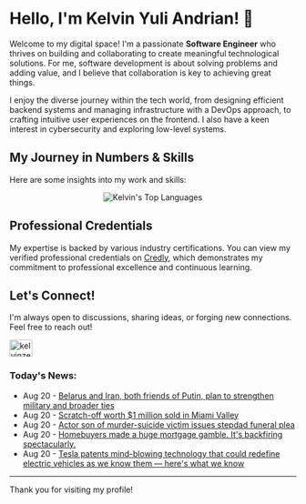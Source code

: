 # Hello, I'm Kelvin Yuli Andrian! 👋

Welcome to my digital space! I'm a passionate **Software Engineer** who thrives on building and collaborating to create meaningful technological solutions. For me, software development is about solving problems and adding value, and I believe that collaboration is key to achieving great things.

I enjoy the diverse journey within the tech world, from designing efficient backend systems and managing infrastructure with a DevOps approach, to crafting intuitive user experiences on the frontend. I also have a keen interest in cybersecurity and exploring low-level systems.

## My Journey in Numbers & Skills

Here are some insights into my work and skills:

<p align="center">
  <img src="https://github-readme-stats.vercel.app/api/top-langs/?username=kelvinzer0&layout=compact&theme=radical" alt="Kelvin's Top Languages" />
</p>

## Professional Credentials

My expertise is backed by various industry certifications. You can view my verified professional credentials on [Credly](https://www.credly.com/users/kelvin-yuli-andrian/badges), which demonstrates my commitment to professional excellence and continuous learning.

## Let's Connect!

I'm always open to discussions, sharing ideas, or forging new connections. Feel free to reach out!

<p align="left">
    <a href="https://linkedin.com/in/kelvinzero" target="blank"><img align="center" src="https://cdn.jsdelivr.net/npm/simple-icons@3.0.1/icons/linkedin.svg" alt="kelvinzero" height="30" width="40" /></a>
</p>

### Today's News:

<!-- feed start -->
- Aug 20 - [Belarus and Iran, both friends of Putin, plan to strengthen military and broader ties](https://www.yahoo.com/news/articles/belarus-iran-both-friends-putin-103138138.html)
- Aug 20 - [Scratch-off worth $1 million sold in Miami Valley](https://www.yahoo.com/news/articles/scratch-off-worth-1-million-100727307.html)
- Aug 20 - [Actor son of murder-suicide victim issues stepdad funeral plea](https://www.yahoo.com/entertainment/tv/articles/actor-son-murder-suicide-victim-213801485.html)
- Aug 20 - [Homebuyers made a huge mortgage gamble. It's backfiring spectacularly.](https://finance.yahoo.com/news/homebuyers-made-huge-mortgage-gamble-080301545.html)
- Aug 20 - [Tesla patents mind-blowing technology that could redefine electric vehicles as we know them — here's what we know](https://tech.yahoo.com/transportation/articles/tesla-patents-mind-blowing-technology-014500125.html)
<!-- feed end -->

---

Thank you for visiting my profile!
